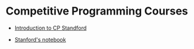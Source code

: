 # Competitive Programming Courses

* [Introduction to CP Standford](http://web.stanford.edu/class/cs97si/)

* [Stanford's notebook](http://stanford.edu/~liszt90/acm/notebook.html)
